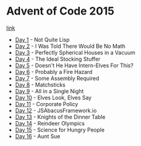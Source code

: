 # Advent of Code 2015

[link](https://adventofcode.com/2015)

- [Day 1](./01/01.md) - Not Quite Lisp
- [Day 2](./02/02.md) - I Was Told There Would Be No Math
- [Day 3](./03/03.md) - Perfectly Spherical Houses in a Vacuum
- [Day 4](./04/04.md) - The Ideal Stocking Stuffer
- [Day 5](./05/05.md) - Doesn't He Have Intern-Elves For This?
- [Day 6](./06/06.md) - Probably a Fire Hazard
- [Day 7](./07/07.md) - Some Assembly Required
- [Day 8](./08/08.md) - Matchsticks
- [Day 9](./09/09.md) - All in a Single Night
- [Day 10](./10/10.md) - Elves Look, Elves Say
- [Day 11](./11/11.md) - Corporate Policy
- [Day 12](./12/12.md) - JSAbacusFramework.io
- [Day 13](./13/13.md) - Knights of the Dinner Table
- [Day 14](./14/14.md) - Reindeer Olympics
- [Day 15](./15/15.md) - Science for Hungry People
- [Day 16](./16/16.md) - Aunt Sue
